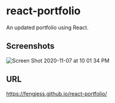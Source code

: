 # react-portfolio

An updated portfolio using React.

## Screenshots

![Screen Shot 2020-11-07 at 10 01 34 PM](https://user-images.githubusercontent.com/65512016/98458435-75569280-2145-11eb-9594-250eb1d41601.png)

## URL

https://fengjess.github.io/react-portfolio/
